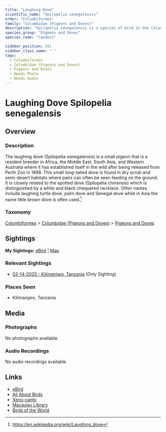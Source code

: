 ```yaml
---
title: "Laughing Dove"
scientific_name: "Spilopelia senegalensis"
order: "Columbiformes"
family: "Columbidae (Pigeons and Doves)"
description: "Spilopelia senegalensis is a species of bird in the Columbidae (Pigeons and Doves) family. It has been observed 1 times."
species_group: "Pigeons and Doves"
species_code: "laudov1"

sidebar_position: 281
sidebar_class_name: " "
tags: 
  - Columbiformes
  - Columbidae (Pigeons and Doves)
  - Pigeons and Doves
  - Needs Photo
  - Needs Audio
---
```


# Laughing Dove <span className='sci_name'>Spilopelia senegalensis</span>

## Overview

### Description
The laughing dove (Spilopelia senegalensis) is a small pigeon that is a resident breeder in Africa, the Middle East, South Asia, and Western Australia where it has established itself in the wild after being released from Perth Zoo in 1898. This small long-tailed dove is found in dry scrub and semi-desert habitats where pairs can often be seen feeding on the ground. It is closely related to the spotted dove (Spilopelia chinensis) which is distinguished by a white and black chequered necklace. Other names include laughing turtle dove, palm dove and Senegal dove while in Asia the name little brown dove is often used.[^1]

[^1]: https://en.wikipedia.org/wiki/Laughing_dove

### Taxonomy
[Columbiformes](/tags/columbiformes) > [Columbidae (Pigeons and Doves)](/tags/columbidae-pigeons-and-doves) > [Pigeons and Doves](/tags/pigeons-and-doves)


## Sightings

**My Sightings:** [eBird](https://ebird.org/lifelist?r=world&time=life&spp=laudov1) | [Map](/map?species_code=laudov1)

### Relevant Sightings

* [02-14-2025 - Kilimanjaro, Tanzania](https://ebird.org/checklist/S216294004) (Only Sighting)

### Places Seen

* Kilimanjaro, Tanzania



## Media
### Photographs
No photographs available.

### Audio Recordings
No audio recordings available.

## Links
* [eBird](https://ebird.org/species/laudov1) 
* [All About Birds](https://www.allaboutbirds.org/guide/laudov1) 
* [Xeno-canto](https://www.xeno-canto.org/species/spilopelia-senegalensis) 
* [Macaulay Library](https://search.macaulaylibrary.org/catalog?taxonCode=laudov1&sort=rating_rank_desc)
* [Birds of the World](https://birdsoftheworld.org/bow/species/laudov1)
